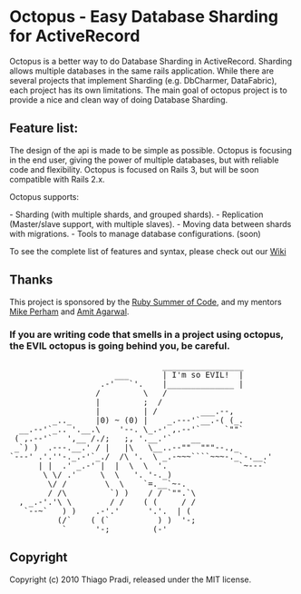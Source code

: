 <h1> Octopus  - Easy Database Sharding for ActiveRecord</h1>

<p> Octopus is a better way to do Database Sharding in ActiveRecord. Sharding allows multiple databases in the same rails application. While there are several projects that implement Sharding (e.g. DbCharmer, DataFabric), each project has its own limitations. The main goal of octopus project is to provide a nice and clean way of doing Database Sharding.</p>

<h2>Feature list: </h2>
<p> The design of the api is made to be simple as possible. Octopus is focusing in the end user, giving the power of multiple databases, but with reliable code and flexibility. Octopus is focused on Rails 3,  but will be soon compatible with Rails 2.x.</p>

<p> Octopus supports: </p>
- Sharding (with multiple shards, and grouped shards).
- Replication (Master/slave support, with multiple slaves).
- Moving data between shards with migrations.
- Tools to manage database configurations. (soon)

<p> To see the complete list of features and syntax, please check out our <a href="http://wiki.github.com/tchandy/octopus/"> Wiki</a> 
  
<h2>Thanks</h2>

This project is sponsored by the <a href="http://www.rubysoc.org">Ruby Summer of Code</a>,
and my mentors <a href="http://github.com/mperham">Mike Perham</a> and <a href="http://github.com/amitagarwal">Amit Agarwal</a>.


<h3>If you are writing code that smells in a project using octopus, the EVIL octopus is going behind you, be careful.</h3>
<pre>
                                _________________
                      ___       | I'm so EVIL!  |
                   .-'   `'.    |______________ |
                  /         \   /
                  |         ;  /
                  |         | /         ___.--,
         _.._     |0) ~ (0) |    _.---'`__.-( (_.
  __.--'`_.. '.__.\    '--. \_.-' ,.--'`     `""`
 ( ,.--'`   ',__ /./;   ;, '.__.'`    __
 _`) )  .---.__.' / |   |\   \__..--""  """--.,_
`---' .'.''-._.-'`_./  /\ '.  \ _.-~~~````~~~-._`-.__.'
      | |  .' _.-' |  |  \  \  '.               `~---`
       \ \/ .'     \  \   '. '-._)
        \/ /        \  \    `=.__`~-.
        / /\         `) )    / / `"".`\
  , _.-'.'\ \        / /    ( (     / /
   `--~`   ) )    .-'.'      '.'.  | (
          (/`    ( (`          ) )  '-;
           `      '-;         (-'
</pre>


<h2>Copyright</h2>

Copyright (c) 2010 Thiago Pradi, released under the MIT license.
